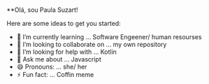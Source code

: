 ### 
**Olá, sou Paula Suzart!


Here are some ideas to get you started:

- 🌱 I’m currently learning ... Software Engeener/ human resourses
- 👯 I’m looking to collaborate on ... my own repository
- 🤔 I’m looking for help with ... Kotlin
- 💬 Ask me about ... Javascript
- 😄 Pronouns: ... she/ her
- ⚡ Fun fact: ... Coffin meme



